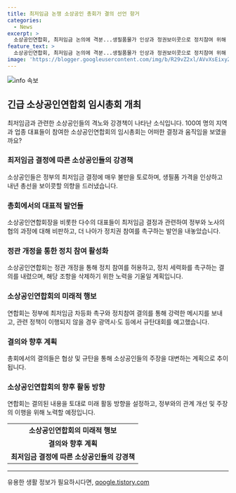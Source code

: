 ```yaml
---
title: 최저임금 논쟁 소상공인 총회가 결의 선언 항거
categories:
  - News
excerpt: >
  소상공인연합회, 최저임금 논의에 격분...생필품물가 인상과 정권보이콧으로 정치참여 위해 정관개정 나서 소상공인연합회의 긴급 임시총회에서 지역과 업종별 대표 100여명이 모여 최저임금 문제에 분노를 표했다. 최승재 회장은 정부에 대한 불만을 제기하며 생필품 가격 올리기와 내년 총선 보이콧을 언급했고, 정치참여를 위해 정관개정까지 제안되었다. 소상공인들의 이러한 행동으로 정치화를 촉구하고 정부에 대한 압박을 강화하는 분위기가 형성되고 있다.
feature_text: >
  소상공인연합회, 최저임금 논의에 격분...생필품물가 인상과 정권보이콧으로 정치참여 위해 정관개정 나서 소상공인연합회의 긴급 임시총회에서 지역과 업종별 대표 100여명이 모여 최저임금 문제에 분노를 표했다. 최승재 회장은 정부에 대한 불만을 제기하며 생필품 가격 올리기와 내년 총선 보이콧을 언급했고, 정치참여를 위해 정관개정까지 제안되었다. 소상공인들의 이러한 행동으로 정치화를 촉구하고 정부에 대한 압박을 강화하는 분위기가 형성되고 있다.
image: 'https://blogger.googleusercontent.com/img/b/R29vZ2xl/AVvXsEixyZcFfHzMRdzZMjFBmAUKJYCLCGyLL1o632UiGVXcaFdKo_bkvkuCioo0uUKlGfBVcT3P84aROyZIXSBEx3Aw5nCQ3pTgDom1WDC4m8eifvWiAmWEEVb4x6G_l8C0QH225ldMjyaFvpxGEBGNO37VmDTDMHGhJPq73UglMfDca1-0aw/s1600/blogspot.png'
---
```


<p><img src="https://blogger.googleusercontent.com/img/b/R29vZ2xl/AVvXsEixyZcFfHzMRdzZMjFBmAUKJYCLCGyLL1o632UiGVXcaFdKo_bkvkuCioo0uUKlGfBVcT3P84aROyZIXSBEx3Aw5nCQ3pTgDom1WDC4m8eifvWiAmWEEVb4x6G_l8C0QH225ldMjyaFvpxGEBGNO37VmDTDMHGhJPq73UglMfDca1-0aw/s1600/blogspot.png" alt="info 속보" /></p>

<h2 data-ke-size="size26">긴급 소상공인연합회 임시총회 개최</h2>

<p data-ke-size="size16">최저임금과 관련한 소상공인들의 격노와 강경책이 나타난 소식입니다. 100여 명의 지역과 업종 대표들이 참여한 소상공인연합회의 임시총회는 어떠한 결정과 움직임을 보였을까요?</p>

<h3>최저임금 결정에 따른 소상공인들의 강경책</h3>

<p data-ke-size="size16">소상공인들은 정부의 최저임금 결정에 매우 불만을 토로하며, 생필품 가격을 인상하고 내년 총선을 보이콧할 의향을 드러냈습니다.</p>

<h3>총회에서의 대표적 발언들</h3>

<p data-ke-size="size16">소상공인연합회장을 비롯한 다수의 대표들이 최저임금 결정과 관련하여 정부와 노사의 협의 과정에 대해 비판하고, 더 나아가 정치권 참여를 촉구하는 발언을 내놓았습니다.</p>

<h3>정관 개정을 통한 정치 참여 활성화</h3>

<p data-ke-size="size16">소상공인연합회는 정관 개정을 통해 정치 참여를 허용하고, 정치 세력화를 촉구하는 결의를 내렸으며, 해당 조항을 삭제하기 위한 노력을 기울일 계획입니다.</p>

<h3>소상공인연합회의 미래적 행보</h3>

<p data-ke-size="size16">연합회는 정부에 최저임금 차등화 촉구와 정치참여 결의를 통해 강력한 메시지를 보내고, 관련 정책이 이행되지 않을 경우 광역시·도 등에서 규탄대회를 예고했습니다.</p>

<h3>결의와 향후 계획</h3>

<p data-ke-size="size16">총회에서의 결의들은 협상 및 규탄을 통해 소상공인들의 주장을 대변하는 계획으로 추이됩니다.</p>

<h3>소상공인연합회의 향후 활동 방향</h3>

<p data-ke-size="size16">연합회는 결의된 내용을 토대로 미래 활동 방향을 설정하고, 정부와의 관계 개선 및 주장의 이행을 위해 노력할 예정입니다.</p>

<table>
  <tr>
    <td style="text-align: center; height: 17px;"><b>소상공인연합회의 미래적 행보</b></td>
  </tr>
  <tr>
    <td style="text-align: center; height: 17px;"><b>결의와 향후 계획</b></td>
  </tr>
  <tr>
    <td style="text-align: center; height: 17px;"><b>최저임금 결정에 따른 소상공인들의 강경책</b></td>
  </tr>
</table>

<hr>
유용한 생활 정보가 필요하시다면, <a href="https://qoogle.tistory.com" rel="dofollow">qoogle.tistory.com</a>


